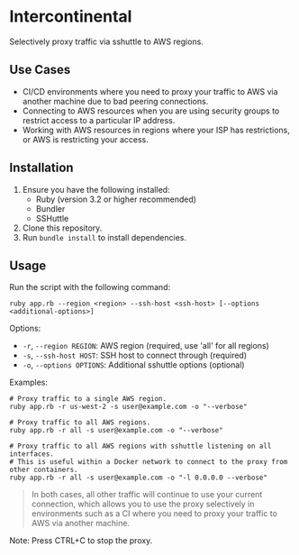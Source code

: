 # Intercontinental

Selectively proxy traffic via sshuttle to AWS regions.

## Use Cases

- CI/CD environments where you need to proxy your traffic to AWS via another machine due to bad peering connections.
- Connecting to AWS resources when you are using security groups to restrict access to a particular IP address.
- Working with AWS resources in regions where your ISP has restrictions, or AWS is restricting your access. 

## Installation

1. Ensure you have the following installed:
    - Ruby (version 3.2 or higher recommended)
    - Bundler
    - SSHuttle
2. Clone this repository.
3. Run `bundle install` to install dependencies.

## Usage

Run the script with the following command:
```
ruby app.rb --region <region> --ssh-host <ssh-host> [--options <additional-options>]
```

Options:
- `-r`, `--region REGION`: AWS region (required, use 'all' for all regions)
- `-s`, `--ssh-host HOST`: SSH host to connect through (required)
- `-o`, `--options OPTIONS`: Additional sshuttle options (optional)

Examples:
```
# Proxy traffic to a single AWS region.
ruby app.rb -r us-west-2 -s user@example.com -o "--verbose"

# Proxy traffic to all AWS regions.
ruby app.rb -r all -s user@example.com -o "--verbose"

# Proxy traffic to all AWS regions with sshuttle listening on all interfaces.
# This is useful within a Docker network to connect to the proxy from other containers.
ruby app.rb -r all -s user@example.com -o "-l 0.0.0.0 --verbose"
```

> In both cases, all other traffic will continue to use your current connection, which allows you to use the proxy selectively in environments such as a CI where you need to proxy your traffic to AWS via another machine.

Note: Press CTRL+C to stop the proxy.
